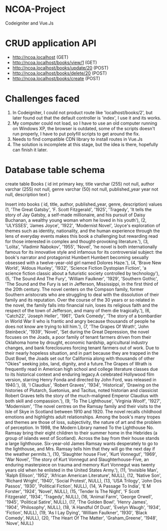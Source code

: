 # NCOA-Project
Codeigniter and Vue.Js

CRUD application API
=======================
- http://ncoa.localhost (GET)
- http://ncoa.localhost/books/view/1 (GET)
- http://ncoa.localhost/books/update/20 (POST)
- http://ncoa.localhost/books/delete/20 (POST)
- http://ncoa.localhost/books/create (POST)

Challenges faced
=================
1. In Codeigniter, I could not product route like 'localhost/books/2', but later found out that the default controller is 'index', I use it and its works.
2. My computer could not load, so I have to use an old computer running on Windows XP, the browser is outdated, some of the scripts doesn't run properly, I have to put polyfill scripts to get around the fix.
3. Needs to find compatible CDN library to install routes in Vue.Js
4. The solution is incomplete at this stage, but the idea is there, hopefully can finish it later.

Database table schema
=======================		
create table Books (
    id int primary key,
    title varchar (255) not null,
    author varchar (255) not null,
    genre varchar (50) not null,
    published_year year not null,
    description text
)

Insert into books (
id, title, author, published_year, genre, description) values 
(1, 'The Great Gatsby', 'F. Scott Fitzgerald', '1925', 'Tragedy', 'It tells the story of Jay Gatsby, a self-made millionaire, and his pursuit of Daisy Buchanan, a wealthy young woman whom he loved in his youth'),
(2, 'ULYSSES', 'James Joyce', '1922', 'Modernist Novel', 'Joyce\'s exploration of themes such as identity, nationality, and the human experience through the lens of everyday events makes this book a challenging but rewarding read for those interested in complex and thought-provoking literature.'),
(3, 'Lolita', 'Vladimir Nabokov', '1955', 'Novel', 'he novel is both internationally famous for its innovative style and infamous for its controversial subject: the book\'s narrator and protagonist Humbert Humbert becoming sexually obsessed with a twelve-year-old girl named Dolores Haze.'),
(4, 'Brave New World', 'Aldous Huxley', '1932', 'Science Fiction Dystopian Fiction', 'a science fiction classic about a futuristic society controlled by technology'),
(5, 'The Sound And The Fury', 'William Faulkner', '1929', 'Southern Gothic', 'The Sound and the Fury is set in Jefferson, Mississippi, in the first third of the 20th century. The novel centers on the Compson family, former Southern aristocrats who are struggling to deal with the dissolution of their family and its reputation. Over the course of the 30 years or so related in the novel, the family falls into financial ruin, loses its religious faith and the respect of the town of Jefferson, and many of them die tragically.'),
(6, 'Catch22', 'Joseph Heller', '1961', 'Dark Comedy', 'The story of a bombardier in World War II who is frantic and angry because thousands of people he does not know are trying to kill him.'),
(7, 'The Grapes Of Wrath', 'John Steinbeck', '1939', 'Novel', 'Set during the Great Depression, the novel focuses on the Joads, a poor family of tenant farmers driven from their Oklahoma home by drought, economic hardship, agricultural industry changes, and bank foreclosures forcing tenant farmers out of work. Due to their nearly hopeless situation, and in part because they are trapped in the Dust Bowl, the Joads set out for California along with thousands of other "Okies" seeking jobs, land, dignity, and a future.The Grapes of Wrath is frequently read in American high school and college literature classes due to its historical context and enduring legacy.A celebrated Hollywood film version, starring Henry Fonda and directed by John Ford, was released in 1940.'),
(8, 'I Claudius', 'Robert Graves', '1934', 'Historical', 'Drawing on the histories of Plutarch, Suetonius, and Tacitus, noted historian and classicist Robert Graves tells the story of the much-maligned Emperor Claudius with both skill and compassion.'),
(9, 'To The Lighthouse', 'Virginia Woolf', '1927', 'Modernism', 'The novel centres on the Ramsay family and their visits to the Isle of Skye in Scotland between 1910 and 1920. The novel recalls childhood emotions and highlights adult relationships. Among the book's many tropes and themes are those of loss, subjectivity, the nature of art and the problem of perception. In 1998, the Modern Library named To the Lighthouse No. Ramsay bring their eight children to their summer home in the Hebrides (a group of islands west of Scotland). Across the bay from their house stands a large lighthouse. Six-year-old James Ramsay wants desperately to go to the lighthouse, and Mrs. Ramsay tells him that they will go the next day if the weather permits.'),
(10, 'Slaughter house Five', 'Kurt Vonnegut', '1969', 'War Novel', 'The story of Kurt Vonnegut and Slaughterhouse-Five, an enduring masterpiece on trauma and memory Kurt Vonnegut was twenty years old when he enlisted in the United States Army.'),
(11, 'Invisible Man', 'Ralph Ellison', '1952', 'African American Literature', NULL),
(12, 'Native Son', 'Richard Wright', '1940', 'Social Protest', NULL),
(13, 'USA Trilogy', 'John Dos Passos', '1930', 'Political Fiction', NULL),
(14, 'A Passage To India', 'E M Forster', '1924', 'Novel', NULL),
(15, 'Tender Is The Night', 'F Scott Fitzgerald', '1934', 'Tragedy', NULL),
(16, 'Animal Farm', 'George Orwell', '1945', 'Political Satire', NULL),
(17, 'The Golden Bowl', 'Henry James', '1904', 'Philosophy', NULL),
(18, 'A Handful Of Dust', 'Evelyn Waugh', '1934', 'Fiction', NULL),
(19, 'As I Lay Dying', 'William Faulkner', '1930', 'Black Comedy', NULL),
(20, 'The Heart Of The Matter', 'Graham_Greene', '1948', 'Nove', NULL)
